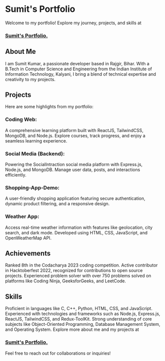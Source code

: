 
# Sumit's Portfolio
  Welcome to my portfolio! Explore my journey, projects, and skills at <h3> <a href="[sumit-portfolio-gamma.vercel.app](https://sumit-portfolio-gamma.vercel.app/)">  Sumit's Portfolio. </a> </h3>

## About Me
I am Sumit Kumar, a passionate developer based in Rajgir, Bihar. With a B.Tech in Computer Science and Engineering from the Indian Institute of Information Technology, Kalyani, I bring a blend of technical expertise and creativity to my projects.

## Projects
Here are some highlights from my portfolio:

### Coding Web: 
  A comprehensive learning platform built with ReactJS, TailwindCSS, MongoDB, and Node.js. Explore courses, track progress, and enjoy a seamless learning experience.
### Social Media (Backend): 
  Powering the SocialIntraction social media platform with Express.js, Node.js, and MongoDB. Manage user data, posts, and interactions efficiently.
### Shopping-App-Demo: 
  A user-friendly shopping application featuring secure authentication, dynamic product filtering, and a responsive design.
### Weather App: 
  Access real-time weather information with features like geolocation, city search, and dark mode. Developed using HTML, CSS, JavaScript, and OpenWeatherMap API.
## Achievements
  Ranked 8th in the Codacharya 2023 coding competition.
  Active contributor in Hacktoberfest 2022, recognized for contributions to open source projects.
  Experienced problem solver with over 750 problems solved on platforms like Coding Ninja, GeeksforGeeks, and LeetCode.
## Skills
  Proficient in languages like C, C++, Python, HTML, CSS, and JavaScript.
  Experienced with technologies and frameworks such as Node.js, Express.js, ReactJS, TailwindCSS, and Redux-ToolKit.
  Strong understanding of core subjects like Object-Oriented Programming, Database Management System, and Operating System.
  Explore more about me and my projects at <h3> <a href="[sumit-portfolio-gamma.vercel.app](https://sumit-portfolio-gamma.vercel.app/)">  Sumit's Portfolio. </a> </h3> Feel free to reach out for collaborations or inquiries!
